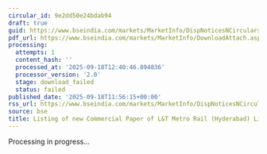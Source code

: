 ```yaml
---
circular_id: 9e2dd50e24bdab94
draft: true
guid: https://www.bseindia.com/markets/MarketInfo/DispNoticesNCirculars.aspx?Noticeid={C7D82CAC-CC98-4736-B061-FF705C4CA66D}&noticeno=20250918-36&dt=09/18/2025&icount=36&totcount=41&flag=0
pdf_url: https://www.bseindia.com/markets/MarketInfo/DownloadAttach.aspx?id=20250918-36&attachedId=
processing:
  attempts: 1
  content_hash: ''
  processed_at: '2025-09-18T12:40:46.894836'
  processor_version: '2.0'
  stage: download_failed
  status: failed
published_date: '2025-09-18T11:56:15+00:00'
rss_url: https://www.bseindia.com/markets/MarketInfo/DispNoticesNCirculars.aspx?Noticeid={C7D82CAC-CC98-4736-B061-FF705C4CA66D}&noticeno=20250918-36&dt=09/18/2025&icount=36&totcount=41&flag=0
source: bse
title: Listing of new Commercial Paper of L&T Metro Rail (Hyderabad) Limited
---
```


Processing in progress...
